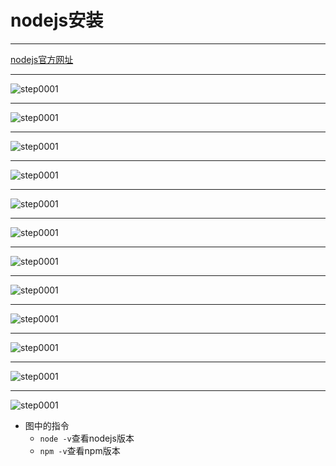# nodejs安装

---
[nodejs官方网址](https://nodejs.org/en/)

---
![step0001](/web/vue-images/nodejs-0001.png)

---
![step0001](/web/vue-images/nodejs-0002.png)

---
![step0001](/web/vue-images/nodejs-0003.png)

---
![step0001](/web/vue-images/nodejs-0004.png)

---
![step0001](/web/vue-images/nodejs-0005.png)

---
![step0001](/web/vue-images/nodejs-0006.png)

---
![step0001](/web/vue-images/nodejs-0007.png)

---
![step0001](/web/vue-images/nodejs-0008.png)

---
![step0001](/web/vue-images/nodejs-0009.png)

---
![step0001](/web/vue-images/nodejs-0010.png)

---
![step0001](/web/vue-images/nodejs-0011.png)

---
![step0001](/web/vue-images/nodejs-0012.png)

- 图中的指令
  - `node -v`查看nodejs版本
  - `npm -v`查看npm版本
